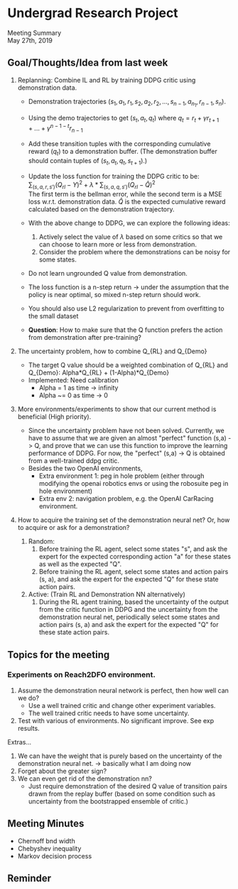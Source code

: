 # Undergrad Research Project
Meeting Summary<br>
May 27th, 2019

## Goal/Thoughts/Idea from last week

1. Replanning: Combine IL and RL by training DDPG critic using demonstration data.

    - Demonstration trajectories $(s_1, a_1, r_1, s_2, a_2, r_2, ..., s_{n-1}, a_{n_1}, r_{n-1}, s_n)$.
    - Using the demo trajectories to get $(s_t, a_t, q_t)$ where $q_t=r_t + \gamma r_{t+1} + ... + \gamma^{n-1-t} r_{n-1}$
    - Add these transition tuples with the corresponding cumulative reward ($q_t$) to a demonstration buffer. (The demonstration buffer should contain tuples of $(s_t, a_t, q_t, s_{t+1})$.)
    - Update the loss function for training the DDPG critic to be:<br>
    $\sum_{(s,a,r,s')}(Q_{rl} - Y)^2 + \lambda*\sum_{(s,a,q,s')}(Q_{rl} - \hat{Q})^2$<br>
    The first term is the bellman error, while the second term is a MSE loss w.r.t. demonstration data. $\hat{Q}$ is the expected cumulative reward calculated based on the demonstration trajectory.
    - With the above change to DDPG, we can explore the following ideas:
        1. Actively select the value of $\lambda$ based on some critics so that we can choose to learn more or less from demonstration.
        2. Consider the problem where the demonstrations can be noisy for some states.

    - Do not learn ungrounded Q value from demonstration.
    - The loss function is a n-step return -> under the assumption that the policy is near optimal, so mixed n-step return should work.
    - You should also use L2 regularization to prevent from overfitting to the small dataset
    - **Question**: How to make sure that the Q function prefers the action from demonstration after pre-training?

2. The uncertainty problem, how to combine Q_{RL} and Q_{Demo}
    - The target Q value should be a weighted combination of Q_{RL} and Q_{Demo}: Alpha*Q_{RL} + (1-Alpha)*Q_{Demo}
    - Implemented: Need calibration
        - Alpha = 1 as time -> infinity
        - Alpha ~= 0 as time -> 0

3. More environments/experiments to show that our current method is beneficial (High priority).
    - Since the uncertainty problem have not been solved. Currently, we have to assume that we are given an almost "perfect" function (s,a) -> Q, and prove that we can use this function to improve the learning performance of DDPG. For now, the "perfect" (s,a) -> Q is obtained from a well-trained ddpg critic.
    - Besides the two OpenAI environments,
        - Extra environment 1: peg in hole problem (either through modifying the openai robotics envs or using the robosuite peg in hole environment)
        - Extra env 2: navigation problem, e.g. the  OpenAI CarRacing environment.

4. How to acquire the training set of the demonstration neural net? Or, how to acquire or ask for a demonstration?
    1. Random:
        1. Before training the RL agent, select some states "s", and ask the expert for the expected corresponding action "a" for these states as well as the expected "Q".
        2. Before training the RL agent, select some states and action pairs (s, a), and ask the expert for the expected "Q" for these state action pairs.
    2. Active: (Train RL and Demonstration NN alternatively)
        1. During the RL agent training, based the uncertainty of the output from the critic function in DDPG and the uncertainty from the demonstration neural net, periodically select some states and action pairs (s, a) and ask the expert for the expected "Q" for these state action pairs.

## Topics for the meeting
### Experiments on Reach2DFO environment.
1. Assume the demonstration neural network is perfect, then how well can we do?
    - Use a well trained critic and change other experiment variables.
    - The well trained critic needs to have some uncertainty.
2. Test with various of environments. No significant improve. See exp results.

Extras...

1. We can have the weight that is purely based on the uncertainty of the demonstration neural net. -> basically what I am doing now
2. Forget about the greater sign?
3. We can even get rid of the demonstration nn?
    - Just require demonstration of the desired Q value of transition pairs drawn from the replay buffer (based on some condition such as uncertainty from the bootstrapped ensemble of critic.)

## Meeting Minutes
- Chernoff bnd width
- Chebyshev inequality
- Markov decision process



## Reminder